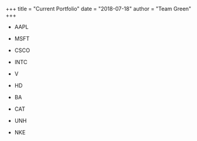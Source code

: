 +++
title = "Current Portfolio"
date = "2018-07-18"
author = "Team Green"
+++

- AAPL

- MSFT

- CSCO

- INTC

- V

- HD

- BA

- CAT

- UNH

- NKE

